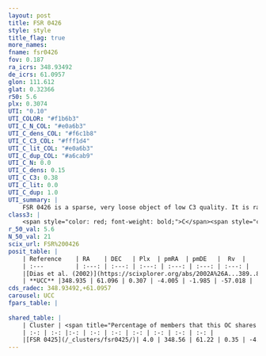 ```yaml
---
layout: post
title: FSR 0426
style: style
title_flag: true
more_names: 
fname: fsr0426
fov: 0.187
ra_icrs: 348.93492
de_icrs: 61.0957
glon: 111.612
glat: 0.32366
r50: 5.6
plx: 0.3074
UTI: "0.10"
UTI_COLOR: "#f1b6b3"
UTI_C_N_COL: "#e0a6b3"
UTI_C_dens_COL: "#f6c1b8"
UTI_C_C3_COL: "#fff1d4"
UTI_C_lit_COL: "#e0a6b3"
UTI_C_dup_COL: "#a6cab9"
UTI_C_N: 0.0
UTI_C_dens: 0.15
UTI_C_C3: 0.38
UTI_C_lit: 0.0
UTI_C_dup: 1.0
UTI_summary: |
    FSR 0426 is a sparse, very loose object of low C3 quality. It is rarely studied in the literature, with no articles listed in the last 23 years.<br><br>This object shares a very small percentage of members with at least one entry reported in the same catalogue.<br><br><span style="color: #99180f; font-weight: bold;">Warning: </span>contains less than 25 stars with <i>P>0.5</i> estimated.
class3: |
    <span style="color: red; font-weight: bold;">C</span><span style="color: #FFC300; font-weight: bold;">B</span>
r_50_val: 5.6
N_50_val: 21
scix_url: FSR%200426
posit_table: |
    | Reference    | RA    | DEC   | Plx  | pmRA  | pmDE   |  Rv  |
    | :---         | :---: | :---: | :---: | :---: | :---: | :---: |
    |[Dias et al. (2002)](https://scixplorer.org/abs/2002A%26A...389..871D) | 348.883 | 61.114 | -- | -- | -- | -- |
    | **UCC** |348.935 | 61.096 | 0.307 | -4.005 | -1.985 | -57.018 | 
cds_radec: 348.93492,+61.0957
carousel: UCC
fpars_table: |
    
shared_table: |
    | Cluster | <span title="Percentage of members that this OC shares with the ones listed">%</span>   | RA   | DEC   | Plx   | pmRA  | pmDE  | Rv | UTI |
    | :-: | :-: |:-: | :-: | :-: | :-: | :-: | :-: | :-: |
    |[FSR 0425](/_clusters/fsr0425/)| 4.0 | 348.56 | 61.22 | 0.35 | -4.43 | -1.86 | -- |0.21 |
---
```

